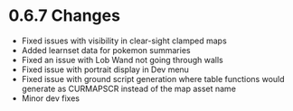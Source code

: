 # 0.6.7 Changes #

* Fixed issues with visibility in clear-sight clamped maps
* Added learnset data for pokemon summaries
* Fixed an issue with Lob Wand not going through walls
* Fixed issue with portrait display in Dev menu
* Fixed issue with ground script generation where table functions would generate as CURMAPSCR instead of the map asset name
* Minor dev fixes



